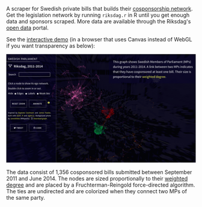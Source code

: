 A scraper for Swedish private bills that builds their [cosponsorship network](http://jhfowler.ucsd.edu/cosponsorship.htm). Get the legislation network by running `riksdag.r` in R until you get enough data and sponsors scraped. More data are available through the Riksdag's [open data](http://data.riksdagen.se/) portal.

See the [interactive demo][demo] (in a browser that uses Canvas instead of WebGL if you want transparency as below):

[![](demo.png)][demo]

[demo]: http://briatte.org/riksdag

The data consist of 1,356 cosponsored bills submitted between September 2011 and June 2014. The nodes are sized proportionally to their [weighted degree](http://toreopsahl.com/2010/04/21/article-node-centrality-in-weighted-networks-generalizing-degree-and-shortest-paths/) and are placed by a Fruchterman-Reingold force-directed algorithm. The ties are undirected and are colorized when they connect two MPs of the same party.
